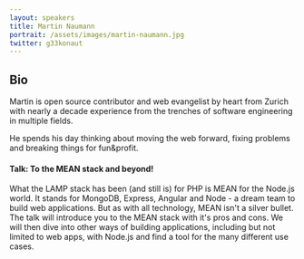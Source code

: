 ```yaml
---
layout: speakers
title: Martin Naumann
portrait: /assets/images/martin-naumann.jpg
twitter: g33konaut
---
```


## Bio

Martin is open source contributor and web evangelist by heart from Zurich with nearly a decade experience from the trenches of software engineering in multiple fields.

He spends his day thinking about moving the web forward, fixing problems and breaking things for fun&profit.

#### Talk: To the MEAN stack and beyond!

What the LAMP stack has been (and still is) for PHP is MEAN for the Node.js world. It stands for MongoDB, Express, Angular and Node - a dream team to build web applications. But as with all technology, MEAN isn't a silver bullet. The talk will introduce you to the MEAN stack with it's pros and cons. We will then dive into other ways of building applications, including but not limited to web apps, with Node.js and find a tool for the many different use cases.
